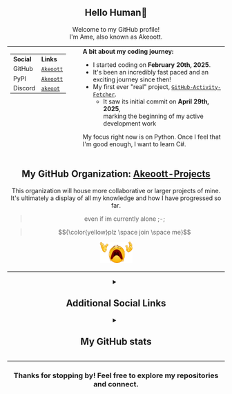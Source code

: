 <div align="center">
    <h2>Hello Human👋</h2>
    <p>
        Welcome to my GitHub profile!<br>
        I'm Ame, also known as Akeoott.<br>
    </p>
</div>

<table align="center">
    <tr>
        <td valign="top" style="padding-right: 32px;">
            <table>
                <tr>
                    <th align="left">Social</th>
                    <th align="left">Links</th>
                </tr>
                <tr>
                    <td>GitHub</td>
                    <td><a href="https://github.com/Akeoott"><code>Akeoott</code></a></td>
                </tr>
                <tr>
                    <td>PyPI</td>
                    <td><a href="https://pypi.org/user/Akeoott/"><code>Akeoott</code></a></td>
                </tr>
                <tr>
                    <td>Discord</td>
                    <td><a href="https://discord.com/users/898223580104519711"><code>akeoot</code></a></td>
                </tr>
            </table>
        </td>
        <td valign="top">
            <div>
                <b>A bit about my coding journey:</b>
                <ul>
                    <li>I started coding on <b>February 20th, 2025</b>.</li>
                    <li>It's been an incredibly fast paced and an exciting journey since then!</li>
                    <li>My first ever "real" project, <code><a href="https://github.com/Akeoott-Projects/GitHub-Activity-Fetcher">GitHub-Activity-Fetcher</a></code>.
                        <ul>
                            <li>It saw its initial commit on <b>April 29th, 2025</b>,<br>marking the beginning of my active development work</li>
                        </ul>
                    </li>
                </ul>
                <p>
                    My focus right now is on Python. Once I feel that I'm good enough, I want to learn C#.
                </p>
            </div>
        </td>
    </tr>
    <tr>
        <td colspan="2" align="center">
            <h2>My GitHub Organization: <a href="https://github.com/Akeoott-Projects">Akeoott-Projects</a></h2>
            <p>
                This organization will house more collaborative or larger projects of mine.<br>
                It's ultimately a display of all my knowledge and how I have progressed so far.
                <blockquote>even if im currently alone ;-;</blockquote>
                <blockquote>$${\color{yellow}plz \space join \space me}$$</blockquote>
                <img src="https://github.com/Akeoott/Akeoott/blob/main/images/i-located-an-almost-high-quality-image-of-the-disappearing-v0-297l8kz0ysba1.webp" width="75" />
            </p>
        </td>
    </tr>
</table>

<details>
    <summary align="center"><h2>Additional Social Links</h2></summary>
    <br>
    <table align="center"> <tr>
            <th align="left">Social</th>
            <th align="left">Links</th>
        </tr>
        <tr>
            <td>osu!</td>
            <td><a href="https://osu.ppy.sh/users/36050791/mania"><code>Akeoot</code></a></td>
        </tr>
        <tr>
            <td>Steam</td>
            <td><a href="https://steamcommunity.com/id/Akeoot"><code>Akeoot</code></a></td>
        </tr>
        <tr>
            <td>TikTok</td>
            <td><a href="https://www.tiktok.com/@akeoot"><code>@akeoot</code></a></td>
        </tr>
        <tr>
            <td>X (Twitter)</td>
            <td><a href="https://x.com/akeoott"><code>@akeoott</code></a></td>
        </tr>
        <tr>
            <td>$${\color{yellow}Advertisements:}$$</td>
            <td>$${\color{yellow}You \space have \space to \space think \space this \space thru}$$<br>$${\color{yellow}DOWNLOAD \space NOW!}$$</td>
        </tr>
        <tr>
            <td>$${\color{red}Use \space Arch \space Linux}$$</td>
            <td><a href="https://archlinux.org/"><code>I use arch btw</code></a></td>
        </tr>
        <tr>
            <td>$${\color{red}Play \space osu!}$$</td>
            <td><a href="https://osu.ppy.sh/"><code>Click the Circles!</code></a></td>
        </tr>
        <tr>
            <td>$${\color{red}Super \space Tux \space Kart}$$</td>
            <td><a href="https://supertuxkart.net/Download"><code>I love Tux!</code></a></td>
        </tr>
        <tr>
            <td colspan="2" align="center">
                <img src="https://github.com/Akeoott/Akeoott/blob/main/images/%252B15_Social_Credit.webp" width="300" />
            </td>
        </tr>
    </table>
</details>

<details>
    <summary align="center"><h2>My GitHub stats</h2></summary>
    <br>
    <table align="center">
        <tr>
            <td colspan="2" align="center">
                <img src="https://github-readme-stats.vercel.app/api?username=Akeoott&theme=dark&show_icons=true&include_all_commits=true&locale=en&count_private=true" alt="General Statistics" />
            </td>
        </tr>
        <tr>
            <td align="center">
                <img src="https://github-readme-streak-stats-eight.vercel.app/?user=Akeoott&theme=tokyonight&theme=dark" alt="Streak Stats" />
            </td>
            <td align="center">
                <img src="https://github-readme-stats.vercel.app/api/top-langs?username=Akeoott&layout=compact&theme=dark&locale=en&langs_count=10" alt="Techs used in projects" width="495px" />
            </td>
        </tr>
        <tr>
            <td colspan="2" align="center">
                <img src="https://github-readme-activity-graph.vercel.app/graph?username=Akeoott&theme=xcode&bg_color=151515" alt="Activity Graph" />
            </td>
        </tr>
    </table>
</details>

<hr>

<div align="center">
    <h3>Thanks for stopping by! Feel free to explore my repositories and connect.</h3>
</div>
